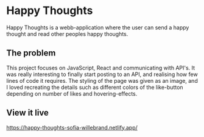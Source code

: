 # Happy Thoughts

Happy Thoughts is a webb-application where the user can send a happy thought and read other peoples happy thoughts. 

## The problem

This project focuses on JavaScript, React and communicating with API's. It was really interesting to finally start posting to an API, and realising how few lines of code it requires. The styling of the page was given as an image, and I loved recreating the details such as different colors of the like-button depending on number of likes and hovering-effects.

## View it live

https://happy-thoughts-sofia-willebrand.netlify.app/
